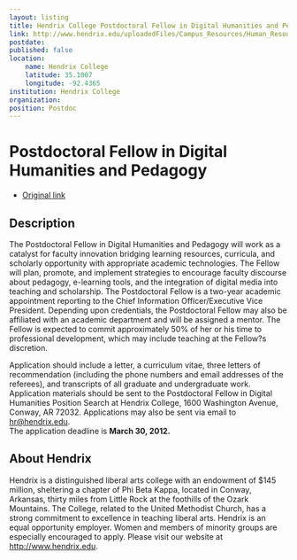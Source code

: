 ```yaml
---
layout: listing
title: Hendrix College Postdoctoral Fellow in Digital Humanities and Pedagogy
link: http://www.hendrix.edu/uploadedFiles/Campus_Resources/Human_Resources/Job_Openings/Postdoc%20Fellowship%20in%20Digital%20Humanities%20and%20Pedagogy.pdf
postdate: 
published: false
location:
	name: Hendrix College
	latitude: 35.1007
	longitude: -92.4365
institution: Hendrix College
organization:
position: Postdoc
---
```


# Postdoctoral Fellow in Digital Humanities and Pedagogy

*  [Original link](http://www.hendrix.edu/uploadedFiles/Campus_Resources/Human_Resources/Job_Openings/Postdoc%20Fellowship%20in%20Digital%20Humanities%20and%20Pedagogy.pdf)

## Description

The Postdoctoral Fellow in Digital Humanities and Pedagogy will work as a
catalyst for faculty innovation bridging learning resources, curricula, and
scholarly opportunity with appropriate academic technologies. The Fellow
will plan, promote, and implement strategies to encourage faculty discourse
about pedagogy, e-learning tools, and the integration of digital media into
teaching and scholarship. The Postdoctoral Fellow is a two-year academic
appointment reporting to the Chief Information Officer/Executive Vice
President. Depending upon credentials, the Postdoctoral Fellow may also be
affiliated with an academic department and will be assigned a mentor. The
Fellow is expected to commit approximately 50% of her or his time to
professional development, which may include teaching at the Fellow?s
discretion.

Application should include a letter, a curriculum vitae, three letters of
recommendation (including the phone numbers and email addresses of the
referees), and transcripts of all graduate and undergraduate work.
Application materials should be sent to the Postdoctoral Fellow in Digital
Humanities Position Search at Hendrix College, 1600 Washington Avenue,
Conway, AR 72032. Applications may also be sent via email to hr@hendrix.edu.  
The application deadline is **March 30, 2012.**

## About Hendrix
Hendrix is a distinguished liberal arts college with an endowment of $145
million, sheltering a chapter of Phi Beta Kappa, located in Conway,
Arkansas, thirty miles from Little Rock at the foothills of the Ozark
Mountains. The College, related to the United Methodist Church, has a
strong commitment to excellence in teaching liberal arts. Hendrix is an
equal opportunity employer. Women and members of minority groups are
especially encouraged to apply. Please visit our website at <http://www.hendrix.edu>.
